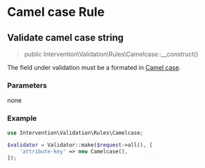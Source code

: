 # Camel case Rule
## Validate camel case string

> public Intervention\Validation\Rules\Camelcase::__construct()

The field under validation must be a formated in [Camel case](https://en.wikipedia.org/wiki/Camel_case).

### Parameters

none

### Example

```php
use Intervention\Validation\Rules\Camelcase;

$validator = Validator::make($request->all(), [
    'attribute-key' => new Camelcase(),
]);
```
